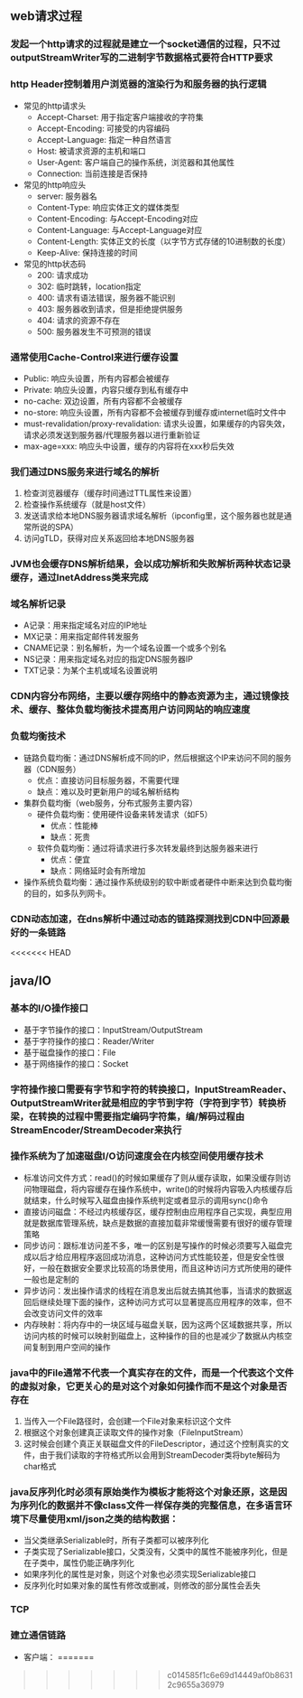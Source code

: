 ## web请求过程

### 发起一个http请求的过程就是建立一个socket通信的过程，只不过outputStreamWriter写的二进制字节数据格式要符合HTTP要求

### http Header控制着用户浏览器的渲染行为和服务器的执行逻辑
  - 常见的http请求头
    - Accept-Charset: 用于指定客户端接收的字符集
    - Accept-Encoding: 可接受的内容编码
    - Accept-Language: 指定一种自然语言
    - Host: 被请求资源的主机和端口
    - User-Agent: 客户端自己的操作系统，浏览器和其他属性
    - Connection: 当前连接是否保持
  - 常见的http响应头
    - server: 服务器名
    - Content-Type: 响应实体正文的媒体类型
    - Content-Encoding: 与Accept-Encoding对应
    - Content-Language: 与Accept-Language对应
    - Content-Length: 实体正文的长度（以字节方式存储的10进制数的长度）
    - Keep-Alive: 保持连接的时间
  - 常见的http状态码
    - 200: 请求成功
    - 302: 临时跳转，location指定
    - 400: 请求有语法错误，服务器不能识别
    - 403: 服务器收到请求，但是拒绝提供服务
    - 404: 请求的资源不存在
    - 500: 服务器发生不可预测的错误

### 通常使用Cache-Control来进行缓存设置
  - Public: 响应头设置，所有内容都会被缓存
  - Private: 响应头设置，内容只缓存到私有缓存中
  - no-cache: 双边设置，所有内容都不会被缓存
  - no-store: 响应头设置，所有内容都不会被缓存到缓存或internet临时文件中
  - must-revalidation/proxy-revalidation: 请求头设置，如果缓存的内容失效，请求必须发送到服务器/代理服务器以进行重新验证
  - max-age=xxx: 响应头中设置，缓存的内容将在xxx秒后失效

### 我们通过DNS服务来进行域名的解析
  1. 检查浏览器缓存（缓存时间通过TTL属性来设置）
  2. 检查操作系统缓存（就是host文件）
  3. 发送请求给本地DNS服务器请求域名解析（ipconfig里，这个服务器也就是通常所说的SPA）
  4. 访问gTLD，获得对应关系返回给本地DNS服务器

### JVM也会缓存DNS解析结果，会以成功解析和失败解析两种状态记录缓存，通过InetAddress类来完成

### 域名解析记录
  - A记录：用来指定域名对应的IP地址
  - MX记录：用来指定邮件转发服务
  - CNAME记录：别名解析，为一个域名设置一个或多个别名
  - NS记录：用来指定域名对应的指定DNS服务器IP
  - TXT记录：为某个主机或域名设置说明

### CDN内容分布网络，主要以缓存网络中的静态资源为主，通过镜像技术、缓存、整体负载均衡技术提高用户访问网站的响应速度

### 负载均衡技术
  - 链路负载均衡：通过DNS解析成不同的IP，然后根据这个IP来访问不同的服务器（CDN服务）
    - 优点：直接访问目标服务器，不需要代理
    - 缺点：难以及时更新用户的域名解析结构
  - 集群负载均衡（web服务，分布式服务主要内容）
    - 硬件负载均衡：使用硬件设备来转发请求（如F5）
      - 优点：性能棒
      - 缺点：死贵
    - 软件负载均衡：通过将请求进行多次转发最终到达服务器来进行
      - 优点：便宜
      - 缺点：网络延时会有所增加
  - 操作系统负载均衡：通过操作系统级别的软中断或者硬件中断来达到负载均衡的目的，如多队列网卡。

### CDN动态加速，在dns解析中通过动态的链路探测找到CDN中回源最好的一条链路 
<<<<<<< HEAD

## java/IO

### 基本的I/O操作接口
  - 基于字节操作的接口：InputStream/OutputStream
  - 基于字符操作的接口：Reader/Writer
  - 基于磁盘操作的接口：File
  - 基于网络操作的接口：Socket

### 字符操作接口需要有字节和字符的转换接口，InputStreamReader、OutputStreamWriter就是相应的字节到字符（字符到字节）转换桥梁，在转换的过程中需要指定编码字符集，编/解码过程由StreamEncoder/StreamDecoder来执行

### 操作系统为了加速磁盘I/O访问速度会在内核空间使用缓存技术
  - 标准访问文件方式：read()的时候如果缓存了则从缓存读取，如果没缓存则访问物理磁盘，将内容缓存在操作系统中，write()的时候将内容吸入内核缓存后就结束，什么时候写入磁盘由操作系统判定或者显示的调用sync()命令
  - 直接访问磁盘：不经过内核缓存区，缓存控制由应用程序自己实现，典型应用就是数据库管理系统，缺点是数据的直接加载非常缓慢需要有很好的缓存管理策略
  - 同步访问：跟标准访问差不多，唯一的区别是写操作的时候必须要写入磁盘完成以后才给应用程序返回成功消息，这种访问方式性能较差，但是安全性很好，一般在数据安全要求比较高的场景使用，而且这种访问方式所使用的硬件一般也是定制的
  - 异步访问：发出操作请求的线程在消息发出后就去搞其他事，当请求的数据返回后继续处理下面的操作，这种访问方式可以显著提高应用程序的效率，但不会改变访问文件的效率
  - 内存映射：将内存中的一块区域与磁盘关联，因为这两个区域数据共享，所以访问内核的时候可以映射到磁盘上，这种操作的目的也是减少了数据从内核空间复制到用户空间的操作

### java中的File通常不代表一个真实存在的文件，而是一个代表这个文件的虚拟对象，它更关心的是对这个对象如何操作而不是这个对象是否存在
  1. 当传入一个File路径时，会创建一个File对象来标识这个文件
  2. 根据这个对象创建真正读取文件的操作对象（FileInputStream）
  3. 这时候会创建个真正关联磁盘文件的FileDescriptor，通过这个控制真实的文件，由于我们读取的字符格式所以会用到StreamDecoder类将byte解码为char格式

### java反序列化时必须有原始类作为模板才能将这个对象还原，这是因为序列化的数据并不像class文件一样保存类的完整信息，在多语言环境下尽量使用xml/json之类的结构数据：
  - 当父类继承Serializable时，所有子类都可以被序列化
  - 子类实现了Serializable接口，父类没有，父类中的属性不能被序列化，但是在子类中，属性仍能正确序列化
  - 如果序列化的属性是对象，则这个对象也必须实现Serializable接口
  - 反序列化时如果对象的属性有修改或删减，则修改的部分属性会丢失

### TCP

### 建立通信链路
  - 客户端：
=======
>>>>>>> c014585f1c6e69d14449af0b86312c9655a36979
